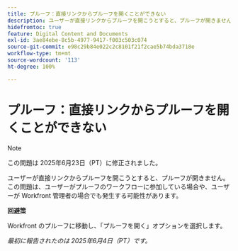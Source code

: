 ```yaml
---
title: プルーフ：直接リンクからプルーフを開くことができない
description: ユーザーが直接リンクからプルーフを開こうとすると、プルーフが開きません。この問題は、ユーザーがプルーフのワークフローに参加している場合や、ユーザーが Workfront 管理者の場合でも発生する可能性があります。
hidefromtoc: true
feature: Digital Content and Documents
exl-id: 3ae84ebe-8c5b-4977-9417-f003c503c074
source-git-commit: e98c29b84e022c2c8101f21f2cae5b74bda3718e
workflow-type: tm+mt
source-wordcount: '113'
ht-degree: 100%

---
```


# プルーフ：直接リンクからプルーフを開くことができない

>[!NOTE]
>
>この問題は 2025年6月23日（PT）に修正されました。

ユーザーが直接リンクからプルーフを開こうとすると、プルーフが開きません。この問題は、ユーザーがプルーフのワークフローに参加している場合や、ユーザーが Workfront 管理者の場合でも発生する可能性があります。

**回避策**

Workfront のプルーフに移動し、「プルーフを開く」オプションを選択します。

_最初に報告されたのは 2025年6月4日（PT）です。_
